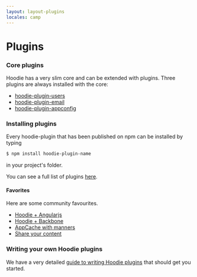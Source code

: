 ```yaml
---
layout: layout-plugins
locales: camp
---
```


# Plugins

### Core plugins

Hoodie has a very slim core and can be extended with plugins.
Three plugins are always installed with the core:

- <a href="https://www.npmjs.org/package/hoodie-plugin-users" target="_blank">hoodie-plugin-users</a>
- <a href="https://www.npmjs.org/package/hoodie-plugin-email" target="_blank">hoodie-plugin-email</a>
- <a href="https://www.npmjs.org/package/hoodie-plugin-appconfig" target="_blank">hoodie-plugin-appconfig</a>

### Installing plugins
Every hoodie-plugin that has been published on npm can be installed by typing

```bash
$ npm install hoodie-plugin-name
```
in your project's folder.

You can see a full list of plugins <a href="http://plugins.hood.ie/" target="_blank">here</a>.

#### Favorites
Here are some community favourites.

- <a href="https://www.npmjs.org/package/hoodie-plugin-angularjs" target="_blank">Hoodie + Angularjs</a>
- <a href="https://www.npmjs.org/package/hoodie-plugin-backbone" target="_blank">Hoodie + Backbone</a>
- <a href="https://www.npmjs.org/package/hoodie-plugin-appcache" target="_blank">AppCache with manners</a>
- <a href="https://www.npmjs.org/package/hoodie-plugin-global-share" target="_blank">Share your content</a>


### Writing your own Hoodie plugins

We have a very detailed [guide to writing Hoodie plugins](../plugins/tutorial.html) that should get you started.
